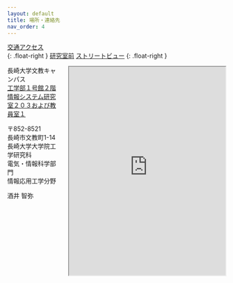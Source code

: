 ```yaml
---
layout: default
title: 場所・連絡先
nav_order: 4
---
```


[交通アクセス<br>](http://www.nagasaki-u.ac.jp/ja/access/bunkyo/index.html)
{: .float-right }
[研究室前](http://goo.gl/t2seBg) [ストリートビュー](https://maps.google.com/maps?msid=214974179868439124987.0004a1a8f42168dc93f6b&msa=0&ll=32.786865,129.864158&spn=0.00239,0.008733&vpsrc=0&t=m&layer=c&cbll=32.786865,129.864158&panoid=tWrigjPt2bLb_nUuuu6Zqw&cbp=11,190.46,,3,-6.05&z=17)
{: .float-right }
<div style="float:right; margin-left:20px">
<iframe src="https://www.google.com/maps/d/embed?mid=1p19AbuquU1ufv5a07IG2WFUDZrw&ehbc=2E312F" width="360" height="480" align="right"></iframe>
</div>

長崎大学文教キャンパス  
[工学部１号館２階  
情報システム研究室２０３および教員室１](https://drive.google.com/file/d/1A9g4jC5FvPuei_ghujwXzGPirJXO_Li-)  

〒852-8521  
長崎市文教町1-14  
長崎大学大学院工学研究科  
電気・情報科学部門  
情報応用工学分野  

酒井 智弥

